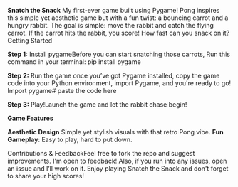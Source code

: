 **Snatch the Snack**
My first-ever game built using Pygame! Pong inspires this simple yet aesthetic game but with a fun twist: a bouncing carrot and a hungry rabbit. 
The goal is simple: move the rabbit and catch the flying carrot. If the carrot hits the rabbit, you score! How fast can you snack on it? Getting Started

**Step 1:** Install pygameBefore you can start snatching those carrots,  Run this command in your terminal: pip install pygame

**Step 2:** Run the game once you’ve got Pygame installed, copy the game code into your Python environment, import Pygame, and you're ready to go! Import pygame# paste the code here

**Step 3:** Play!Launch the game and let the rabbit chase begin! 


**Game Features**

**Aesthetic Design** Simple yet stylish visuals with that retro Pong vibe.
**Fun Gameplay**: Easy to play, hard to put down.

Contributions & FeedbackFeel free to fork the repo and suggest improvements. I'm open to feedback! Also, if you run into any issues, open an issue and I’ll work on it. Enjoy playing Snatch the Snack and don't forget to share your high scores!
